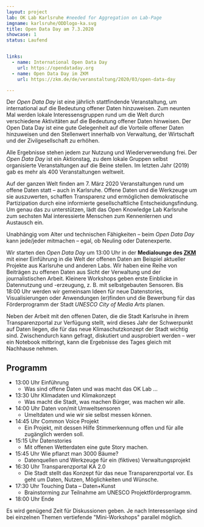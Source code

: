 ```yaml
---
layout: project
lab: OK Lab Karlsruhe #needed for Aggregation on Lab-Page
imgname: karlsruhe/ODDlogo-ka.svg
title: Open Data Day am 7.3.2020
showcase: 1
status: Laufend


links:
  - name: International Open Data Day
    url: https://opendataday.org
  - name: Open Data Day im ZKM
    url: https://zkm.de/de/veranstaltung/2020/03/open-data-day

---
```


Der *Open Data Day* ist eine jährlich stattfindende Veranstaltung, um international auf die Bedeutung offener Daten hinzuweisen. Zum neunten Mal werden lokale Interessensgruppen rund um die Welt durch verschiedene Aktivitäten auf die Bedeutung offener Daten hinweisen. Der Open Data Day ist eine gute Gelegenheit auf die Vorteile offener Daten hinzuweisen und den Stellenwert innerhalb von Verwaltung, der Wirtschaft und der Zivilgesellschaft zu erhöhen.

Alle Ergebnisse stehen jedem zur Nutzung und Wiederverwendung frei.
Der *Open Data Day* ist ein Aktionstag, zu dem lokale Gruppen selbst organisierte Veranstaltungen auf die Beine stellen. Im letzten Jahr (2019) gab es mehr als 400 Veranstaltungen weltweit.  

Auf der ganzen Welt finden am 7. März 2020 Veranstaltungen rund um offene Daten statt – auch in Karlsruhe. Offene Daten und die Werkzeuge um sie auszuwerten, schaffen Transparenz und ermöglichen demokratische Partizipation durch eine informierte gesellschaftliche Entscheidungsfindung. Um genau das zu unterstützen, lädt das Open Knowledge Lab Karlsruhe zum sechsten Mal interessierte Menschen zum Kennenlernen und Austausch ein.

Unabhängig vom Alter und technischen Fähigkeiten – beim *Open Data Day* kann jede/jeder mitmachen – egal, ob Neuling oder Datenexperte.

Wir starten den *Open Data Day* um 13:00 Uhr in der **Medialounge des [ZKM](https://www.openstreetmap.org/way/224089410)** mit einer Einführung in die Welt der offenen Daten am Beispiel aktueller Projekte aus Karlsruhe und anderen Labs. Wir haben eine Reihe von Beiträgen zu offenen Daten aus Sicht der Verwaltung und der journalistischen Arbeit. Kleinere Workshops geben erste Einblicke in Datennutzung und -erzeugung, z. B. mit selbstgebauten Sensoren. Bis 18:00 Uhr werden wir gemeinsam Ideen für neue Datenstories, Visualisierungen oder Anwendungen (er)finden und die Bewerbung für das Förderprogramm der Stadt *UNESCO City of Media Arts* planen.

Neben der Arbeit mit den offenen Daten, die die Stadt Karlsruhe in ihrem Transparenzportal zur Verfügung stellt, wird dieses Jahr der Schwerpunkt auf Daten liegen, die für das neue Klimaschutzkonzept der Stadt wichtig sind. Zwischendurch kann gefragt, diskutiert und ausprobiert werden – wer ein Notebook mitbringt, kann die Ergebnisse des Tages gleich mit Nachhause nehmen.

## Programm
 * 13:00 Uhr Einführung
   * Was sind offene Daten und was macht das OK Lab ...
 * 13:30 Uhr Klimadaten und Klimakonzept
   * Was macht die Stadt, was machen Bürger, was machen wir alle.
 * 14:00 Uhr Daten von/mit Umweltsensoren
   * Umeltdaten und wie wir sie selbst messen können. 
 * 14:45 Uhr Common Voice Projekt 
   * Ein Projekt, mit dessen Hilfe Stimmerkennung offen und für alle zugänglich werden soll.
 * 15:15 Uhr Datenstories
   * Mit offenen Wetterdaten eine gute Story machen.
 * 15:45 Uhr Wie pflanzt man 3000 Bäume?
   * Datenquellen und Werkzeuge für ein (fiktives) Verwaltungsprojekt
 * 16:30 Uhr Transparenzportal KA 2.0
   * Die Stadt stellt das Konzept für das neue Transparenzportal vor. Es geht um Daten, Nutzen, Möglichkeiten und Wünsche.
 * 17:30 Uhr Touching Data – Daten+Kunst
   * Brainstorming zur Teilnahme am UNESCO Projektförderprogramm.
 * 18:00 Uhr Ende

Es wird genügend Zeit für Diskussionen geben.
Je nach Interessenlage sind bei einzelnen Themen vertiefende "Mini-Workshops" parallel möglich.



